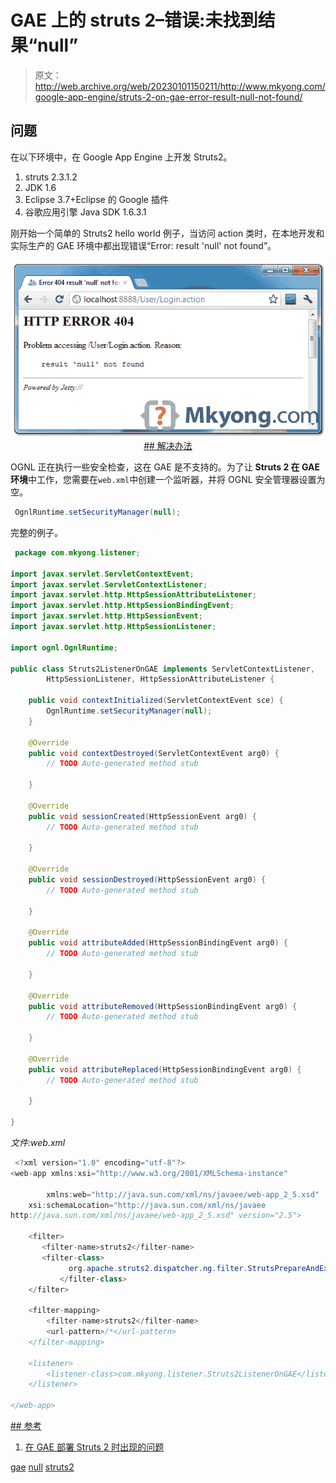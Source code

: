 # GAE 上的 struts 2–错误:未找到结果“null”

> 原文：<http://web.archive.org/web/20230101150211/http://www.mkyong.com/google-app-engine/struts-2-on-gae-error-result-null-not-found/>

## 问题

在以下环境中，在 Google App Engine 上开发 Struts2。

1.  struts 2.3.1.2
2.  JDK 1.6
3.  Eclipse 3.7+Eclipse 的 Google 插件
4.  谷歌应用引擎 Java SDK 1.6.3.1

刚开始一个简单的 Struts2 hello world 例子，当访问 action 类时，在本地开发和实际生产的 GAE 环境中都出现错误“Error: result 'null' not found”。

![struts2 on gae - result null error](img/874b576bd66f95a2185194a2f52bca5a.png "struts2-gae-result-null-error") <ins class="adsbygoogle" style="display:block; text-align:center;" data-ad-format="fluid" data-ad-layout="in-article" data-ad-client="ca-pub-2836379775501347" data-ad-slot="6894224149">## 解决办法

OGNL 正在执行一些安全检查，这在 GAE 是不支持的。为了让 **Struts 2 在 GAE 环境**中工作，您需要在`web.xml`中创建一个监听器，并将 OGNL 安全管理器设置为空。

```java
 OgnlRuntime.setSecurityManager(null); 
```

完整的例子。

```java
 package com.mkyong.listener;

import javax.servlet.ServletContextEvent;
import javax.servlet.ServletContextListener;
import javax.servlet.http.HttpSessionAttributeListener;
import javax.servlet.http.HttpSessionBindingEvent;
import javax.servlet.http.HttpSessionEvent;
import javax.servlet.http.HttpSessionListener;

import ognl.OgnlRuntime;

public class Struts2ListenerOnGAE implements ServletContextListener,
		HttpSessionListener, HttpSessionAttributeListener {

	public void contextInitialized(ServletContextEvent sce) {
		OgnlRuntime.setSecurityManager(null);
	}

	@Override
	public void contextDestroyed(ServletContextEvent arg0) {
		// TODO Auto-generated method stub

	}

	@Override
	public void sessionCreated(HttpSessionEvent arg0) {
		// TODO Auto-generated method stub

	}

	@Override
	public void sessionDestroyed(HttpSessionEvent arg0) {
		// TODO Auto-generated method stub

	}

	@Override
	public void attributeAdded(HttpSessionBindingEvent arg0) {
		// TODO Auto-generated method stub

	}

	@Override
	public void attributeRemoved(HttpSessionBindingEvent arg0) {
		// TODO Auto-generated method stub

	}

	@Override
	public void attributeReplaced(HttpSessionBindingEvent arg0) {
		// TODO Auto-generated method stub

	}

} 
```

*文件:web.xml*

```java
 <?xml version="1.0" encoding="utf-8"?>
<web-app xmlns:xsi="http://www.w3.org/2001/XMLSchema-instance"

        xmlns:web="http://java.sun.com/xml/ns/javaee/web-app_2_5.xsd"
	xsi:schemaLocation="http://java.sun.com/xml/ns/javaee
http://java.sun.com/xml/ns/javaee/web-app_2_5.xsd" version="2.5">

	<filter>
	   <filter-name>struts2</filter-name>
	   <filter-class>
             org.apache.struts2.dispatcher.ng.filter.StrutsPrepareAndExecuteFilter
           </filter-class>
	</filter>

	<filter-mapping>
		<filter-name>struts2</filter-name>
		<url-pattern>/*</url-pattern>
	</filter-mapping>

	<listener>
		<listener-class>com.mkyong.listener.Struts2ListenerOnGAE</listener-class>
	</listener>

</web-app> 
```

 <ins class="adsbygoogle" style="display:block" data-ad-client="ca-pub-2836379775501347" data-ad-slot="8821506761" data-ad-format="auto" data-ad-region="mkyongregion">## 参考

1.  [在 GAE 部署 Struts 2 时出现的问题](http://web.archive.org/web/20190226094949/http://struts.apache.org/2.2.1/docs/google-app-engine-gae.html)

[gae](http://web.archive.org/web/20190226094949/http://www.mkyong.com/tag/gae/) [null](http://web.archive.org/web/20190226094949/http://www.mkyong.com/tag/null/) [struts2](http://web.archive.org/web/20190226094949/http://www.mkyong.com/tag/struts2/)







